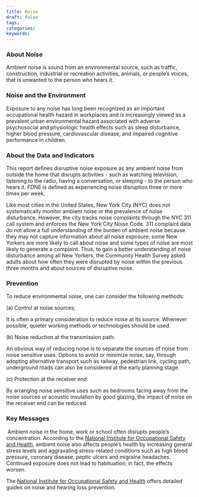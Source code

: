```yaml
---
title: Noise
draft: false
tags: 
categories: 
keywords: 
---
```

<h3 id="descriptiontitle">About Noise</h3>
<p>Ambient noise is sound from an environmental source, such as traffic, construction, industrial or recreation activities, animals, or people&rsquo;s voices, that is unwanted to the person who hears it.</p>
<h3>Noise and the Environment</h3>
<p>Exposure to any noise has long been recognized as an important occupational health hazard in workplaces and is increasingly viewed as a prevalent urban environmental hazard associated with adverse psychosocial and physiologic health effects such as sleep disturbance, higher blood pressure, cardiovascular disease, and impaired cognitive performance in children.</p>
<h3>About the Data and Indicators</h3>
<p>This report defines disruptive noise exposure as any ambient noise from outside the home that disrupts activities - such as watching television, listening to the radio, having a conversation, or sleeping - to the person who hears it. FDNE is defined as experiencing noise disruption three or more times per week.</p>
<p>Like most cities in the United States, New York City (NYC) does not systematically monitor ambient noise or the prevalence of noise disturbance. However, the city tracks noise complaints through the NYC 311 call system and enforces the New York City Noise Code. 311 complaint data do not allow a full understanding of the burden of ambient noise because they may not capture information about all noise exposure; some New Yorkers are more likely to call about noise and some types of noise are most likely to generate a complaint. Thus, to gain a better understanding of noise disturbance among all New Yorkers, the Community Health Survey asked adults about how often they were disrupted by noise within the previous three months and about sources of disruptive noise.</p>
<h3>Prevention</h3>
<p>To reduce environmental noise, one can consider the following methods:</p>
<p>(a) Control at noise sources;</p>
<p>It is often a primary consideration to reduce noise at its source. Whenever possible, quieter working methods or technologies should be used.</p>
<p>(b) Noise reduction at the transmission path:</p>
<p>An obvious way of reducing noise is to separate the sources of noise from noise sensitive uses. Options to avoid or minimize noise, say, through adopting alternative transport such as railway, pedestrian link, cycling path, underground roads can also be considered at the early planning stage.</p>
<p>(c) Protection at the receiver end:</p>
<p>By arranging noise sensitive uses such as bedrooms facing away from the noise sources or acoustic insulation by good glazing, the impact of noise on the receiver end can be reduced.</p>
<h3>Key Messages</h3>
<p>&nbsp;Ambient noise in the home, work or school often disrupts people&rsquo;s concentration. According to the <a href="http://www.cdc.gov/niosh/">National Institute for Occupational Safety and Health</a>, ambient noise also affects people&rsquo;s health by increasing general stress levels and aggravating stress-related conditions such as high blood pressure, coronary disease, peptic ulcers and migraine headaches. Continued exposure does not lead to habituation; in fact, the effects worsen.&nbsp;</p>
<p>The <a href="http://www.cdc.gov/niosh/">National Institute for Occupational Safety and Health</a>&nbsp;offers detailed guides on noise and hearing loss prevention.</p>
